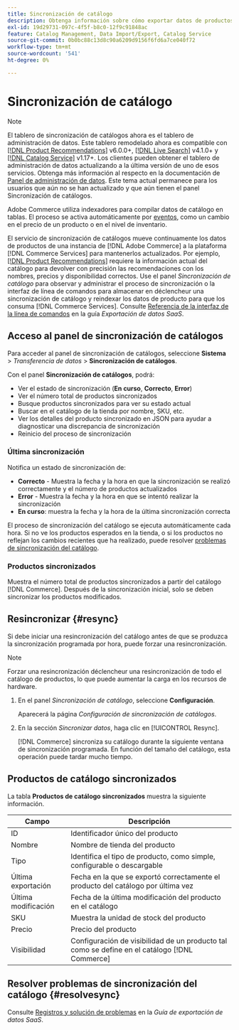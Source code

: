 ```yaml
---
title: Sincronización de catálogo
description: Obtenga información sobre cómo exportar datos de productos del servidor  [!DNL Commerce] a [!DNL Commerce Services].
exl-id: 19d29731-097c-4f5f-b8c0-12f9c91848ac
feature: Catalog Management, Data Import/Export, Catalog Service
source-git-commit: 0b0bc88c13d8c90a6209d9156f6fd6a7ce040f72
workflow-type: tm+mt
source-wordcount: '541'
ht-degree: 0%

---
```



# Sincronización de catálogo

>[!NOTE]
>
> El tablero de sincronización de catálogos ahora es el tablero de administración de datos. Este tablero remodelado ahora es compatible con [[!DNL Product Recommendations]](../product-recommendations/guide-overview.md) v6.0.0+, [[!DNL Live Search]](../live-search/overview.md) v4.1.0+ y [[!DNL Catalog Service]](../catalog-service/overview.md) v1.17+. Los clientes pueden obtener el tablero de administración de datos actualizando a la última versión de uno de esos servicios. Obtenga más información al respecto en la documentación de [Panel de administración de datos](https://experienceleague.adobe.com/docs/commerce-admin/systems/data-transfer/data-dashboard.html). Este tema actual permanece para los usuarios que aún no se han actualizado y que aún tienen el panel Sincronización de catálogos.

Adobe Commerce utiliza indexadores para compilar datos de catálogo en tablas. El proceso se activa automáticamente por [eventos](https://experienceleague.adobe.com/docs/commerce-admin/systems/tools/index-management.html#events-that-trigger-full-reindexing), como un cambio en el precio de un producto o en el nivel de inventario.

El servicio de sincronización de catálogos mueve continuamente los datos de productos de una instancia de [!DNL Adobe Commerce] a la plataforma [!DNL Commerce Services] para mantenerlos actualizados. Por ejemplo, [[!DNL Product Recommendations]](/help/product-recommendations/overview.md) requiere la información actual del catálogo para devolver con precisión las recomendaciones con los nombres, precios y disponibilidad correctos. Use el panel _Sincronización de catálogo_ para observar y administrar el proceso de sincronización o la interfaz de línea de comandos para almacenar en déclencheur una sincronización de catálogo y reindexar los datos de producto para que los consuma [!DNL Commerce Services]. Consulte [Referencia de la interfaz de la línea de comandos](../data-export/data-export-cli-commands.md) en la guía _Exportación de datos SaaS_.

## Acceso al panel de sincronización de catálogos

Para acceder al panel de sincronización de catálogos, seleccione **Sistema** > _Transferencia de datos_ > **Sincronización de catálogos**.

Con el panel **Sincronización de catálogos**, podrá:

- Ver el estado de sincronización (**En curso**, **Correcto**, **Error**)
- Ver el número total de productos sincronizados
- Busque productos sincronizados para ver su estado actual
- Buscar en el catálogo de la tienda por nombre, SKU, etc.
- Ver los detalles del producto sincronizado en JSON para ayudar a diagnosticar una discrepancia de sincronización
- Reinicio del proceso de sincronización

### Última sincronización

Notifica un estado de sincronización de:

- **Correcto** - Muestra la fecha y la hora en que la sincronización se realizó correctamente y el número de productos actualizados
- **Error** - Muestra la fecha y la hora en que se intentó realizar la sincronización
- **En curso**: muestra la fecha y la hora de la última sincronización correcta

El proceso de sincronización del catálogo se ejecuta automáticamente cada hora. Si no ve los productos esperados en la tienda, o si los productos no reflejan los cambios recientes que ha realizado, puede resolver [problemas de sincronización del catálogo](#resolvesync).

### Productos sincronizados

Muestra el número total de productos sincronizados a partir del catálogo [!DNL Commerce]. Después de la sincronización inicial, solo se deben sincronizar los productos modificados.

## Resincronizar {#resync}

Si debe iniciar una resincronización del catálogo antes de que se produzca la sincronización programada por hora, puede forzar una resincronización.

>[!NOTE]
>
> Forzar una resincronización déclencheur una resincronización de todo el catálogo de productos, lo que puede aumentar la carga en los recursos de hardware.

1. En el panel _Sincronización de catálogo_, seleccione **Configuración**.

   Aparecerá la página _Configuración de sincronización de catálogos_.

1. En la sección _Sincronizar datos_, haga clic en [!UICONTROL Resync].

   [!DNL Commerce] sincroniza su catálogo durante la siguiente ventana de sincronización programada. En función del tamaño del catálogo, esta operación puede tardar mucho tiempo.

## Productos de catálogo sincronizados

La tabla **Productos de catálogo sincronizados** muestra la siguiente información.

| Campo | Descripción |
|---|---|
| ID | Identificador único del producto |
| Nombre | Nombre de tienda del producto |
| Tipo | Identifica el tipo de producto, como simple, configurable o descargable |
| Última exportación | Fecha en la que se exportó correctamente el producto del catálogo por última vez |
| Última modificación | Fecha de la última modificación del producto en el catálogo |
| SKU | Muestra la unidad de stock del producto |
| Precio | Precio del producto |
| Visibilidad | Configuración de visibilidad de un producto tal como se define en el catálogo [!DNL Commerce] |

## Resolver problemas de sincronización del catálogo {#resolvesync}

Consulte [Registros y solución de problemas](../data-export/troubleshooting-logging.md#troubleshooting) en la _Guía de exportación de datos SaaS_.
